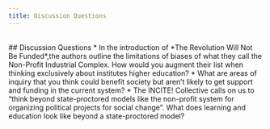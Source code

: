 ```yaml
---
title: Discussion Questions
---
```

<br>
## Discussion Questions
*   In the introduction of *The Revolution Will Not Be Funded*,the authors outline the limitations of biases of what they call the Non-Profit Industrial Complex. How would you augment their list when thinking exclusively about institutes higher education?
*   What are areas of inquiry that you think could benefit society but aren’t likely to get support and funding in the current system?
*   The INCITE! Collective calls on us to “think beyond state-proctored models like the non-profit system for organizing political projects for social change”. What does learning and education look like beyond a state-proctored model?
